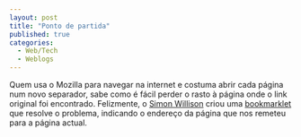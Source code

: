 ```yaml
---
layout: post
title: "Ponto de partida"
published: true
categories:
  - Web/Tech
  - Weblogs
---
```


Quem usa o Mozilla para navegar na internet e costuma abrir cada página
num novo separador, sabe como é fácil perder o rasto à página onde o
link original foi encontrado. Felizmente, o [Simon Willison] criou uma
[bookmarklet] que resolve o problema, indicando o endereço da página que
nos remeteu para a página actual.

  [Simon Willison]: http://simon.incutio.com/archive/2004/03/05/attribution
  [bookmarklet]: javascript:void(prompt('Referer:',%20document.referrer));
